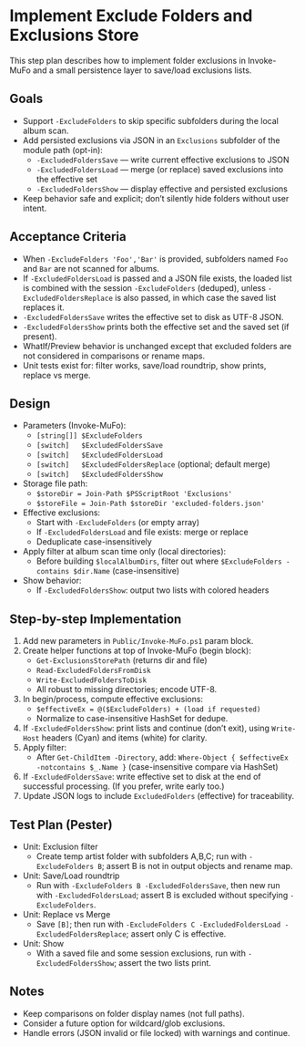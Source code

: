 # Implement Exclude Folders and Exclusions Store

This step plan describes how to implement folder exclusions in Invoke-MuFo and a small persistence layer to save/load exclusions lists.

## Goals
- Support `-ExcludeFolders` to skip specific subfolders during the local album scan.
- Add persisted exclusions via JSON in an `Exclusions` subfolder of the module path (opt-in):
  - `-ExcludedFoldersSave` — write current effective exclusions to JSON
  - `-ExcludedFoldersLoad` — merge (or replace) saved exclusions into the effective set
  - `-ExcludedFoldersShow` — display effective and persisted exclusions
- Keep behavior safe and explicit; don’t silently hide folders without user intent.

## Acceptance Criteria
- When `-ExcludeFolders 'Foo','Bar'` is provided, subfolders named `Foo` and `Bar` are not scanned for albums.
- If `-ExcludedFoldersLoad` is passed and a JSON file exists, the loaded list is combined with the session `-ExcludeFolders` (deduped), unless `-ExcludedFoldersReplace` is also passed, in which case the saved list replaces it.
- `-ExcludedFoldersSave` writes the effective set to disk as UTF-8 JSON.
- `-ExcludedFoldersShow` prints both the effective set and the saved set (if present).
- WhatIf/Preview behavior is unchanged except that excluded folders are not considered in comparisons or rename maps.
- Unit tests exist for: filter works, save/load roundtrip, show prints, replace vs merge.

## Design
- Parameters (Invoke-MuFo):
  - `[string[]] $ExcludeFolders`
  - `[switch]   $ExcludedFoldersSave`
  - `[switch]   $ExcludedFoldersLoad`
  - `[switch]   $ExcludedFoldersReplace` (optional; default merge)
  - `[switch]   $ExcludedFoldersShow`
- Storage file path:
  - `$storeDir = Join-Path $PSScriptRoot 'Exclusions'`
  - `$storeFile = Join-Path $storeDir 'excluded-folders.json'`
- Effective exclusions:
  - Start with `-ExcludeFolders` (or empty array)
  - If `-ExcludedFoldersLoad` and file exists: merge or replace
  - Deduplicate case-insensitively
- Apply filter at album scan time only (local directories):
  - Before building `$localAlbumDirs`, filter out where `$ExcludeFolders -contains $dir.Name` (case-insensitive)
- Show behavior:
  - If `-ExcludedFoldersShow`: output two lists with colored headers

## Step-by-step Implementation
1) Add new parameters in `Public/Invoke-MuFo.ps1` param block.
2) Create helper functions at top of Invoke-MuFo (begin block):
   - `Get-ExclusionsStorePath` (returns dir and file)
   - `Read-ExcludedFoldersFromDisk`
   - `Write-ExcludedFoldersToDisk`
   - All robust to missing directories; encode UTF-8.
3) In begin/process, compute effective exclusions:
   - `$effectiveEx = @($ExcludeFolders) + (load if requested)`
   - Normalize to case-insensitive HashSet for dedupe.
4) If `-ExcludedFoldersShow`: print lists and continue (don’t exit), using `Write-Host` headers (Cyan) and items (white) for clarity.
5) Apply filter:
   - After `Get-ChildItem -Directory`, add: `Where-Object { $effectiveEx -notcontains $_.Name }` (case-insensitive compare via HashSet)
6) If `-ExcludedFoldersSave`: write effective set to disk at the end of successful processing. (If you prefer, write early too.)
7) Update JSON logs to include `ExcludedFolders` (effective) for traceability.

## Test Plan (Pester)
- Unit: Exclusion filter
  - Create temp artist folder with subfolders A,B,C; run with `-ExcludeFolders B`; assert B is not in output objects and rename map.
- Unit: Save/Load roundtrip
  - Run with `-ExcludeFolders B -ExcludedFoldersSave`, then new run with `-ExcludedFoldersLoad`; assert B is excluded without specifying `-ExcludeFolders`.
- Unit: Replace vs Merge
  - Save `[B]`; then run with `-ExcludeFolders C -ExcludedFoldersLoad -ExcludedFoldersReplace`; assert only C is effective.
- Unit: Show
  - With a saved file and some session exclusions, run with `-ExcludedFoldersShow`; assert the two lists print.

## Notes
- Keep comparisons on folder display names (not full paths).
- Consider a future option for wildcard/glob exclusions.
- Handle errors (JSON invalid or file locked) with warnings and continue.

